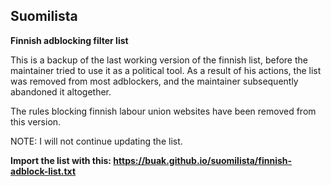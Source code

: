 ## Suomilista

**Finnish adblocking filter list**

This is a backup of the last working version of the finnish list, before the maintainer tried to use it as a political tool. As a result of his actions, the list was removed from most adblockers, and the maintainer subsequently abandoned it altogether.

The rules blocking finnish labour union websites have been removed from this version.

NOTE: I will not continue updating the list.

**Import the list with this: https://buak.github.io/suomilista/finnish-adblock-list.txt**


